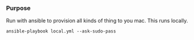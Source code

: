 ### Purpose

Run with ansible to provision all kinds of thing to you mac. This runs locally.

```
ansible-playbook local.yml --ask-sudo-pass
```
